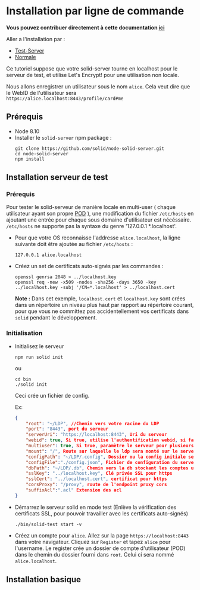 Installation par ligne de commande 
===

**Vous pouvez contribuer directement à cette documentation [ici](https://hackmd.io/oUOJ2NkOTxO5RHJINas3Tw?both)**

Aller a l'installation par :
- [Test-Server](#installation-serveur-de-test)
- [Normale](#installation-basique)


Ce tutoriel suppose que votre solid-server tourne en localhost pour le serveur de test, et utilise Let's Encrypt! pour une utilisation non locale. 

Nous allons enregistrer un utilisateur sous le nom `alice`.
Cela veut dire que le WebID de l'utilisateur sera `https://alice.localhost:8443/profile/card#me`

## Prérequis

* Node 8.10
* Installer le `solid-server` npm package : 
    ```
    git clone https://github.com/solid/node-solid-server.git
    cd node-solid-server
    npm install
    ```

## Installation serveur de test

### Prérequis

Pour tester le solid-serveur de manière locale en multi-user ( chaque utilisateur ayant son propre [POD](https://github.com/solid/webid-oidc-spec#pod) ), une modification du fichier `/etc/hosts` en ajoutant une entrée pour chaque sous domaine d'utilisateur est nécéssaire. 
`/etc/hosts` ne supporte pas la syntaxe du genre '127.0.0.1 *.localhost'.

* Pour que votre OS reconnaisse l'addresse `alice.localhost`, la ligne suivante doit être ajoutée au fichier `/etc/hosts` : 

    ```
    127.0.0.1 alice.localhost
    ```

* Créez un set de certificats auto-signés par les commandes : 

    ```
    openssl genrsa 2048 > ../localhost.key
    openssl req -new -x509 -nodes -sha256 -days 3650 -key ../localhost.key -subj '/CN=*.localhost' > ../localhost.cert
    ```
    **Note :** Dans cet exemple, `localhost.cert` et `localhost.key` sont crées dans un répertoire un niveau plus haut par rapport au répertoire courant, pour que vous ne committez pas accidentellement vos certificats dans `solid` pendant le développement.


### Initialisation

* Initialisez le serveur
    ```
    npm run solid init
    ```
    ou
    ```
    cd bin
    ./solid init
    ```
    Ceci crée un fichier de config.
    
    Ex:
    ```JSON
    {
        "root": "~/LDP", //Chemin vers votre racine du LDP
        "port": "8443", port du serveur
        "serverUri": "https://localhost:8443", Uri du serveur
        "webid": true, Si true, utilise l'authentification webid, si false, n'utilise pas d'authentification
        "multiuser": true, Si true, paramètre le serveur pour plusieurs utilisateurs, si false, un utilisateur par serveur
        "mount": "/", Route sur laquelle le ldp sera monté sur le serveur
        "configPath": "~/LDP/.config", Dossier ou la config initiale sera copiée (les templates et vues)
        "configFile":"./config.json", Fichier de configuration du serveur
        "dbPath": "~/LDP/.db", Chemin vers la db stockant les comptes utilisateurs et leur tokens
        "sslKey": "../localhost.key", Clé privée SSL pour https
        "sslCert": "../localhost.cert", certificat pour https
        "corsProxy": "/proxy", route de l'endpoint proxy cors
        "suffixAcl":".acl" Extension des acl
    }
    ```
    
* Démarrez le serveur solid en mode test (Enlève la vérification des certificats SSL, pour pouvoir travailler avec les certificats auto-signés)

    ```
    ./bin/solid-test start -v
    ```

* Créez un compte pour `alice`. Allez sur la page `https://localhost:8443` dans votre navigateur. Cliquez sur `Register` et tapez `alice` pour l'username. Le register crée un dossier de compte d'utilisateur (POD) dans le chemin du dossier fourni dans `root`.
Celui ci sera nommé `alice.localhost`.



## Installation basique
